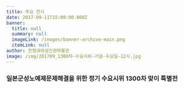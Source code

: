 ```yaml
---
title: 주요 전시
date: 2017-09-11T15:00:00.000Z
banner:
  title: null
  summary: null
  imageLink: /images/banner-archive-main.png
  itemLink: null
author: 전쟁과여성인권박물관
image: /img/201709_1300차-수요시위-기념-수요일-12시.jpg
---
```

### 일본군성노예제문제해결을 위한 정기 수요시위 1300차 맞이 특별전